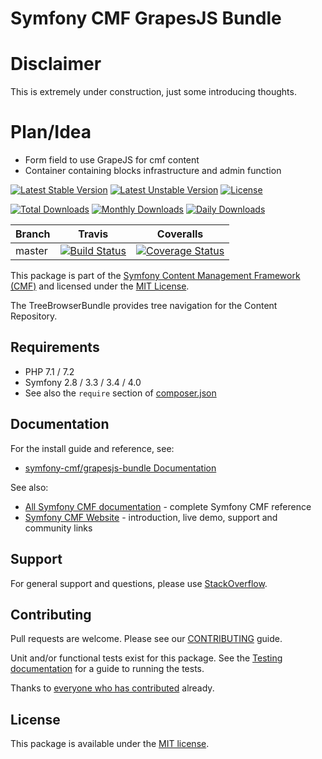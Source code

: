 # Symfony CMF GrapesJS Bundle

# Disclaimer

This is extremely under construction, just some introducing thoughts.

# Plan/Idea

- Form field to use GrapeJS for cmf content
- Container containing blocks infrastructure and admin function


[![Latest Stable Version](https://poser.pugx.org/symfony-cmf/grapesjs-bundle/v/stable)](https://packagist.org/packages/symfony-cmf/grapesjs-bundle)
[![Latest Unstable Version](https://poser.pugx.org/symfony-cmf/grapesjs-bundle/v/unstable)](https://packagist.org/packages/symfony-cmf/grapesjs-bundle)
[![License](https://poser.pugx.org/symfony-cmf/grapesjs-bundle/license)](https://packagist.org/packages/symfony-cmf/grapesjs-bundle)

[![Total Downloads](https://poser.pugx.org/symfony-cmf/grapesjs-bundle/downloads)](https://packagist.org/packages/symfony-cmf/grapesjs-bundle)
[![Monthly Downloads](https://poser.pugx.org/symfony-cmf/grapesjs-bundle/d/monthly)](https://packagist.org/packages/symfony-cmf/grapesjs-bundle)
[![Daily Downloads](https://poser.pugx.org/symfony-cmf/grapesjs-bundle/d/daily)](https://packagist.org/packages/symfony-cmf/grapesjs-bundle)

Branch | Travis | Coveralls |
------ | ------ | --------- |
master | [![Build Status][travis_unstable_badge]][travis_link] | [![Coverage Status][coveralls_unstable_badge]][coveralls_unstable_link] |

This package is part of the [Symfony Content Management Framework (CMF)](http://cmf.symfony.com/) and licensed
under the [MIT License](LICENSE).

The TreeBrowserBundle provides tree navigation for the Content Repository.


## Requirements

* PHP 7.1 / 7.2
* Symfony 2.8 / 3.3 / 3.4 / 4.0
* See also the `require` section of [composer.json](composer.json)

## Documentation

For the install guide and reference, see:

* [symfony-cmf/grapesjs-bundle Documentation](http://symfony.com/doc/master/cmf/bundle/grapesjs-bundle/index.html)

See also:

* [All Symfony CMF documentation](http://symfony.com/doc/master/cmf/index.html) - complete Symfony CMF reference
* [Symfony CMF Website](http://cmf.symfony.com/) - introduction, live demo, support and community links

## Support

For general support and questions, please use [StackOverflow](http://stackoverflow.com/questions/tagged/symfony-cmf).

## Contributing

Pull requests are welcome. Please see our
[CONTRIBUTING](https://github.com/symfony-cmf/blob/master/CONTRIBUTING.md)
guide.

Unit and/or functional tests exist for this package. See the
[Testing documentation](http://symfony.com/doc/master/cmf/components/testing.html)
for a guide to running the tests.

Thanks to
[everyone who has contributed](contributors) already.

## License

This package is available under the [MIT license](src/Resources/meta/LICENSE).

[travis_legacy_badge]: https://travis-ci.org/symfony-cmf/grapesjs-bundle.svg?branch=master
[travis_stable_badge]: https://travis-ci.org/symfony-cmf/grapesjs-bundle.svg?branch=master
[travis_unstable_badge]: https://travis-ci.org/symfony-cmf/grapesjs-bundle.svg?branch=master
[travis_link]: https://travis-ci.org/symfony-cmf/grapesjs-bundle

[coveralls_legacy_badge]: https://coveralls.io/repos/github/symfony-cmf/grapesjs-bundle/badge.svg?branch=master
[coveralls_legacy_link]: https://coveralls.io/github/symfony-cmf/grapesjs-bundle?branch=master
[coveralls_stable_badge]: https://coveralls.io/repos/github/symfony-cmf/grapesjs-bundle/badge.svg?branch=master
[coveralls_stable_link]: https://coveralls.io/github/symfony-cmf/grapesjs-bundle?branch=master
[coveralls_unstable_badge]: https://coveralls.io/repos/github/symfony-cmf/grapesjs-bundle/badge.svg?branch=master
[coveralls_unstable_link]: https://coveralls.io/github/symfony-cmf/grapesjs-bundle?branch=master
